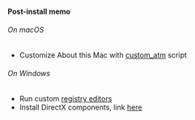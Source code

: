 #### Post-install memo

###### On macOS
- Customize About this Mac with [custom_atm](/tools/custom_atm.py) script

###### On Windows
- Run custom [registry editors](/resources/regedits)
- Install DirectX components, link [here](https://www.microsoft.com/fr-fr/download/details.aspx?id=35)
